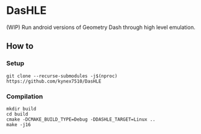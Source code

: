 # DasHLE

(WIP) Run android versions of Geometry Dash through high level emulation.

## How to

### Setup

```
git clone --recurse-submodules -j$(nproc) https://github.com/kynex7510/DasHLE
```

### Compilation

```
mkdir build
cd build
cmake -DCMAKE_BUILD_TYPE=Debug -DDASHLE_TARGET=Linux ..
make -j16
```